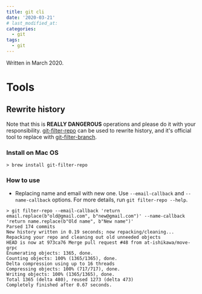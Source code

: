 ```yaml
---
title: git cli
date: '2020-03-21'
# last_modified_at:
categories:
  - git
tags:
  - git
---
```

Written in March 2020.

Tools
===

Rewrite history
---
Note that this is **REALLY DANGEROUS** operations and please do it with your responsibility.
[git-filter-repo](https://github.com/newren/git-filter-repo/) can be used to rewrite history, and it's official tool to replace with [git-filter-branch](https://git-scm.com/docs/git-filter-branch).

### Install on Mac OS
```
> brew install git-filter-repo
```

### How to use
* Replacing name and email with new one.
  Use `--email-callback` and `--name-callback` options.
  For more details, run `git filter-repo --help`.
```
> git filter-repo --email-callback 'return email.replace(b"old@gmail.com", b"new@gmail.com")' --name-callback 'return name.replace(b"Old name", b"New name")'
Parsed 174 commits
New history written in 0.19 seconds; now repacking/cleaning...
Repacking your repo and cleaning out old unneeded objects
HEAD is now at 973ca76 Merge pull request #48 from at-ishikawa/move-grpc
Enumerating objects: 1365, done.
Counting objects: 100% (1365/1365), done.
Delta compression using up to 16 threads
Compressing objects: 100% (717/717), done.
Writing objects: 100% (1365/1365), done.
Total 1365 (delta 480), reused 1273 (delta 473)
Completely finished after 0.67 seconds.
```
